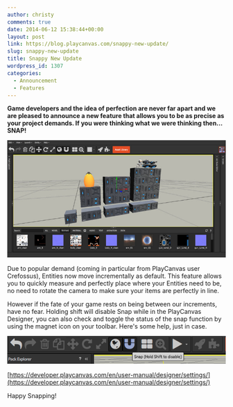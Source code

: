 ```yaml
---
author: christy
comments: true
date: 2014-06-12 15:38:44+00:00
layout: post
link: https://blog.playcanvas.com/snappy-new-update/
slug: snappy-new-update
title: Snappy New Update
wordpress_id: 1307
categories:
  - Announcement
  - Features
---
```


**Game developers and the idea of perfection are never far apart and we are pleased to announce a new feature that allows you to be as precise as your project demands. If you were thinking what we were thinking then…SNAP!**

[![snap screenshot](/assets/media/snap-screenshot.jpg)](/assets/media/snap-screenshot.jpg)

Due to popular demand (coming in particular from PlayCanvas user Crefossus), Entities now move incrementally as default. This feature allows you to quickly measure and perfectly place where your Entities need to be, no need to rotate the camera to make sure your items are perfectly in line.

However if the fate of your game rests on being between our increments, have no fear. Holding shift will disable Snap while in the PlayCanvas Designer, you can also check and toggle the status of the snap function by using the magnet icon on your toolbar. Here's some help, just in case.

[![snap_tool](/assets/media/snap_tool.png)](/assets/media/snap_tool.png)

[https://developer.playcanvas.com/en/user-manual/designer/settings/](https://developer.playcanvas.com/en/user-manual/designer/settings/)

Happy Snapping!
